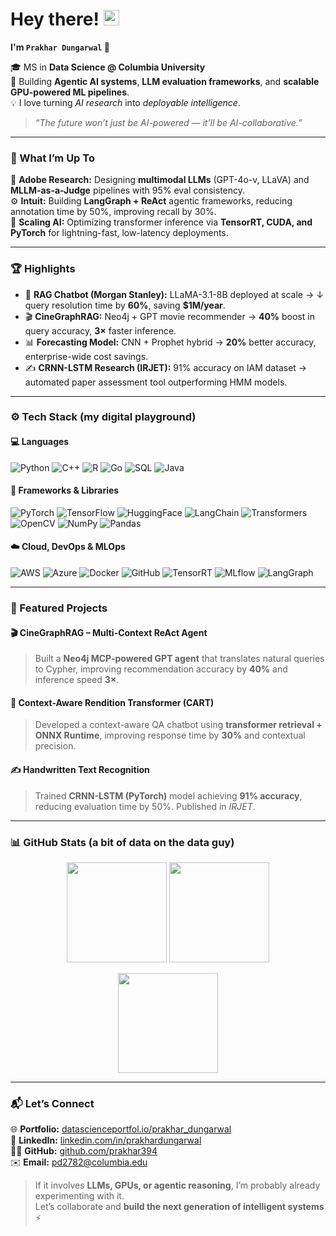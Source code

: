 # Hey there! <img src="https://emojis.slackmojis.com/emojis/images/1536351075/4594/blob-wave.gif" width="25"/>

**I'm `Prakhar Dungarwal` 🤖**

🎓 MS in **Data Science @ Columbia University**  
🔬 Building **Agentic AI systems**, **LLM evaluation frameworks**, and **scalable GPU-powered ML pipelines**.  
💡 I love turning *AI research* into *deployable intelligence*.

> _“The future won’t just be AI-powered — it’ll be AI-collaborative.”_

---

### 🧠 What I’m Up To

🧩 **Adobe Research:** Designing **multimodal LLMs** (GPT-4o-v, LLaVA) and **MLLM-as-a-Judge** pipelines with 95% eval consistency.  
⚙️ **Intuit:** Building **LangGraph + ReAct** agentic frameworks, reducing annotation time by 50%, improving recall by 30%.  
🚀 **Scaling AI:** Optimizing transformer inference via **TensorRT, CUDA, and PyTorch** for lightning-fast, low-latency deployments.

---

### 🏆 Highlights

- 🧠 **RAG Chatbot (Morgan Stanley):** LLaMA-3.1-8B deployed at scale → ↓ query resolution time by **60%**, saving **$1M/year**.  
- 🎬 **CineGraphRAG:** Neo4j + GPT movie recommender → **40%** boost in query accuracy, **3×** faster inference.  
- 📊 **Forecasting Model:** CNN + Prophet hybrid → **20%** better accuracy, enterprise-wide cost savings.  
- ✍️ **CRNN-LSTM Research (IRJET):** 91% accuracy on IAM dataset → automated paper assessment tool outperforming HMM models.

---

### ⚙️ Tech Stack (my digital playground)

#### 💻 Languages  
![Python](https://img.shields.io/badge/Python-3776AB?style=for-the-badge&logo=python&logoColor=white) ![C++](https://img.shields.io/badge/C++-00599C?style=for-the-badge&logo=cplusplus&logoColor=white) ![R](https://img.shields.io/badge/R-276DC3?style=for-the-badge&logo=r&logoColor=white) ![Go](https://img.shields.io/badge/Go-00ADD8?style=for-the-badge&logo=go&logoColor=white) ![SQL](https://img.shields.io/badge/SQL-336791?style=for-the-badge&logo=postgresql&logoColor=white) ![Java](https://img.shields.io/badge/Java-007396?style=for-the-badge&logo=java&logoColor=white)

#### 🧩 Frameworks & Libraries  
![PyTorch](https://img.shields.io/badge/PyTorch-EE4C2C?style=for-the-badge&logo=pytorch&logoColor=white) ![TensorFlow](https://img.shields.io/badge/TensorFlow-FF6F00?style=for-the-badge&logo=tensorflow&logoColor=white) ![HuggingFace](https://img.shields.io/badge/HuggingFace-FFCA28?style=for-the-badge&logo=huggingface&logoColor=black) ![LangChain](https://img.shields.io/badge/LangChain-000000?style=for-the-badge&logo=python&logoColor=white) ![Transformers](https://img.shields.io/badge/Transformers-FFAE1A?style=for-the-badge&logo=transformers&logoColor=white) ![OpenCV](https://img.shields.io/badge/OpenCV-5C3EE8?style=for-the-badge&logo=opencv&logoColor=white) ![NumPy](https://img.shields.io/badge/NumPy-013243?style=for-the-badge&logo=numpy&logoColor=white) ![Pandas](https://img.shields.io/badge/Pandas-150458?style=for-the-badge&logo=pandas&logoColor=white)

#### ☁️ Cloud, DevOps & MLOps  
![AWS](https://img.shields.io/badge/AWS-FF9900?style=for-the-badge&logo=amazonaws&logoColor=white) ![Azure](https://img.shields.io/badge/Azure-0078D4?style=for-the-badge&logo=microsoft-azure&logoColor=white) ![Docker](https://img.shields.io/badge/Docker-2496ED?style=for-the-badge&logo=docker&logoColor=white) ![GitHub](https://img.shields.io/badge/GitHub-181717?style=for-the-badge&logo=github&logoColor=white) ![TensorRT](https://img.shields.io/badge/TensorRT-76B900?style=for-the-badge&logo=nvidia&logoColor=white) ![MLflow](https://img.shields.io/badge/MLflow-0194E2?style=for-the-badge&logo=mlflow&logoColor=white) ![LangGraph](https://img.shields.io/badge/LangGraph-8A2BE2?style=for-the-badge&logo=python&logoColor=white)

---

### 🧠 Featured Projects

#### 🎬 CineGraphRAG – Multi-Context ReAct Agent  
> Built a **Neo4j MCP-powered GPT agent** that translates natural queries to Cypher, improving recommendation accuracy by **40%** and inference speed **3×**.

#### 💬 Context-Aware Rendition Transformer (CART)  
> Developed a context-aware QA chatbot using **transformer retrieval + ONNX Runtime**, improving response time by **30%** and contextual precision.

#### ✍️ Handwritten Text Recognition  
> Trained **CRNN-LSTM (PyTorch)** model achieving **91% accuracy**, reducing evaluation time by 50%. Published in *IRJET*.

---

### 📊 GitHub Stats (a bit of data on the data guy)

<p align="center">
  <img src="https://github-readme-stats.vercel.app/api?username=prakhar394&show_icons=true&theme=radical&hide_border=true" height="160px"/>
  <img src="https://github-readme-stats.vercel.app/api/top-langs/?username=prakhar394&layout=compact&theme=radical&hide_border=true" height="160px"/>
</p>

<p align="center">
  <img src="https://streak-stats.demolab.com/?user=prakhar394&theme=radical&hide_border=true" height="160px"/>
</p>

---

### 📬 Let’s Connect  

🌐 **Portfolio:** [datascienceportfol.io/prakhar_dungarwal](https://www.datascienceportfol.io/prakhar_dungarwal)  
💼 **LinkedIn:** [linkedin.com/in/prakhardungarwal](https://www.linkedin.com/in/prakhardungarwal/)  
🧑‍💻 **GitHub:** [github.com/prakhar394](https://github.com/prakhar394)  
✉️ **Email:** pd2782@columbia.edu  

> If it involves **LLMs, GPUs, or agentic reasoning**, I’m probably already experimenting with it.  
Let’s collaborate and **build the next generation of intelligent systems** ⚡
